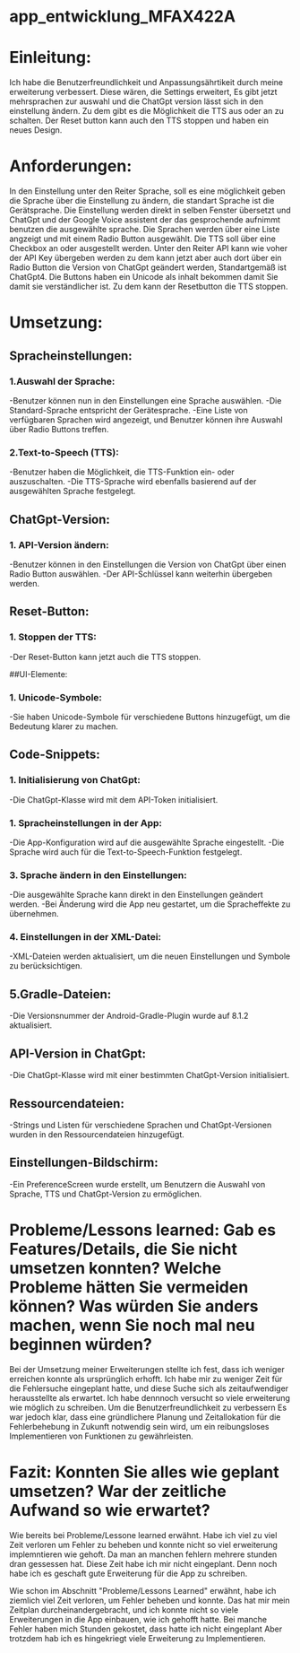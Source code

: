 # app_entwicklung_MFAX422A

# Einleitung: 
Ich habe die Benutzerfreundlichkeit und Anpassungsährtikeit durch meine erweiterung verbessert. Diese wären, die Settings erweitert, Es gibt jetzt mehrsprachen zur auswahl und die ChatGpt 
version lässt sich in den einstellung ändern. Zu dem gibt es die Möglichkeit die TTS aus oder an zu schalten. Der Reset button kann auch den TTS stoppen und haben ein neues Design.
	
# Anforderungen:
In den Einstellung unter den Reiter Sprache, soll es eine möglichkeit geben die Sprache über die Einstellung zu ändern, die standart Sprache ist die Gerätsprache. Die Einstellung werden direkt in 
selben Fenster übersetzt und ChatGpt und der Google Voice assistent der das gesprochende aufnimmt benutzen die ausgewählte sprache. Die Sprachen werden über eine Liste angzeigt und mit einem Radio Button ausgewählt. 
Die TTS soll über eine Checkbox an oder ausgestellt werden. Unter den Reiter API kann wie voher der API Key übergeben werden zu dem kann jetzt aber auch dort über ein Radio Button	die Version von ChatGpt geändert werden,
Standartgemäß ist ChatGpt4. Die Buttons haben ein Unicode als inhalt bekommen damit Sie damit sie verständlicher ist. Zu dem kann der Resetbutton die TTS stoppen. 


# Umsetzung:
## Spracheinstellungen:
### 1.Auswahl der Sprache:
  -Benutzer können nun in den Einstellungen eine Sprache auswählen.
  -Die Standard-Sprache entspricht der Gerätesprache.
  -Eine Liste von verfügbaren Sprachen wird angezeigt, und Benutzer können ihre Auswahl über Radio Buttons treffen.
  
### 2.Text-to-Speech (TTS):
  -Benutzer haben die Möglichkeit, die TTS-Funktion ein- oder auszuschalten.
  -Die TTS-Sprache wird ebenfalls basierend auf der ausgewählten Sprache festgelegt.
  
## ChatGpt-Version:
### 1. API-Version ändern:
  -Benutzer können in den Einstellungen die Version von ChatGpt über einen Radio Button auswählen.
  -Der API-Schlüssel kann weiterhin übergeben werden.
  
## Reset-Button:
### 1. Stoppen der TTS:
  -Der Reset-Button kann jetzt auch die TTS stoppen.

##UI-Elemente:
### 1. Unicode-Symbole:
  -Sie haben Unicode-Symbole für verschiedene Buttons hinzugefügt, um die Bedeutung klarer zu machen.

## Code-Snippets:
### 1. Initialisierung von ChatGpt:
  -Die ChatGpt-Klasse wird mit dem API-Token initialisiert.
### 1. Spracheinstellungen in der App:
  -Die App-Konfiguration wird auf die ausgewählte Sprache eingestellt.
  -Die Sprache wird auch für die Text-to-Speech-Funktion festgelegt.
### 3. Sprache ändern in den Einstellungen:
  -Die ausgewählte Sprache kann direkt in den Einstellungen geändert werden.
  -Bei Änderung wird die App neu gestartet, um die Spracheffekte zu übernehmen.
  
### 4. Einstellungen in der XML-Datei:
  -XML-Dateien werden aktualisiert, um die neuen Einstellungen und Symbole zu berücksichtigen.
  
## 5.Gradle-Dateien:
  -Die Versionsnummer der Android-Gradle-Plugin wurde auf 8.1.2 aktualisiert.

## API-Version in ChatGpt:
  -Die ChatGpt-Klasse wird mit einer bestimmten ChatGpt-Version initialisiert.

## Ressourcendateien:
  -Strings und Listen für verschiedene Sprachen und ChatGpt-Versionen wurden in den Ressourcendateien hinzugefügt.

## Einstellungen-Bildschirm:
  -Ein PreferenceScreen wurde erstellt, um Benutzern die Auswahl von Sprache, TTS und ChatGpt-Version zu ermöglichen.


# Probleme/Lessons learned: Gab es Features/Details, die Sie nicht umsetzen konnten? Welche Probleme hätten Sie vermeiden können? Was würden Sie anders machen, wenn Sie noch mal neu beginnen würden?

Bei der Umsetzung meiner Erweiterungen stellte ich fest, dass ich weniger erreichen konnte als ursprünglich erhofft. Ich habe mir zu weniger Zeit für die Fehlersuche eingeplant hatte, 
und diese Suche sich als zeitaufwendiger herausstellte als erwartet. Ich habe dennnoch versucht so viele erweiterung wie möglich zu schreiben. Um die Benutzerfreundlichkeit zu verbessern
Es war jedoch klar, dass eine gründlichere Planung und Zeitallokation für die Fehlerbehebung in Zukunft notwendig sein wird, um ein reibungsloses Implementieren von Funktionen zu gewährleisten.
 
# Fazit: Konnten Sie alles wie geplant umsetzen? War der zeitliche Aufwand so wie erwartet? 

Wie bereits bei Probleme/Lessone learned erwähnt. Habe ich viel zu viel Zeit verloren um Fehler zu beheben und konnte nicht so viel erweiterung implemntieren wie gehoft. 
Da man an manchen fehlern mehrere stunden dran gessessen hat. Diese Zeit habe ich mir nicht eingeplant. Denn noch habe ich es geschaft gute Erweiterung für die App zu schreiben. 

Wie schon im Abschnitt "Probleme/Lessons Learned" erwähnt, habe ich ziemlich viel Zeit verloren, um Fehler beheben und konnte. Das hat mir mein Zeitplan durcheinandergebracht, 
und ich konnte nicht so viele Erweiterungen in die App einbauen, wie ich gehofft hatte. Bei manche Fehler haben mich Stunden gekostet, dass hatte ich nicht eingeplant Aber 
trotzdem hab ich es  hingekriegt viele Erweiterung zu Implementieren. 
